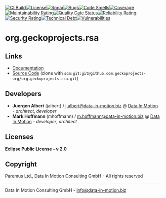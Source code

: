 [![CI Build](https://github.com/geckoprojects-org/org.geckoprojects.rsa/actions/workflows/build.yml/badge.svg)](https://github.com/geckoprojects-org/org.geckoprojects.rsa/actions/workflows/build.yml)[![License](https://github.com/geckoprojects-org/org.geckoprojects.rsa/actions/workflows/license.yml/badge.svg)](https://github.com/geckoprojects-org/org.geckoprojects.rsa/actions/workflows/license.yml )[![Sonar](https://github.com/geckoprojects-org/org.geckoprojects.rsa/actions/workflows/sonar.yml/badge.svg)](https://github.com/geckoprojects-org/org.geckoprojects.rsa/actions/workflows/sonar.yml )[![Bugs](https://sonarcloud.io/api/project_badges/measure?project=geckoprojects-org_org.geckoprojects.rsa&metric=bugs)](https://sonarcloud.io/dashboard?id=geckoprojects-org_org.geckoprojects.rsa)[![Code Smells](https://sonarcloud.io/api/project_badges/measure?project=geckoprojects-org_org.geckoprojects.rsa&metric=code_smells)](https://sonarcloud.io/dashboard?id=geckoprojects-org_org.geckoprojects.rsa)[![Coverage](https://sonarcloud.io/api/project_badges/measure?project=geckoprojects-org_org.geckoprojects.rsa&metric=coverage)](https://sonarcloud.io/dashboard?id=geckoprojects-org_org.geckoprojects.rsa)[![Maintainability Rating](https://sonarcloud.io/api/project_badges/measure?project=geckoprojects-org_org.geckoprojects.rsa&metric=sqale_rating)](https://sonarcloud.io/dashboard?id=geckoprojects-org_org.geckoprojects.rsa)[![Quality Gate Status](https://sonarcloud.io/api/project_badges/measure?project=geckoprojects-org_org.geckoprojects.rsa&metric=alert_status)](https://sonarcloud.io/dashboard?id=geckoprojects-org_org.geckoprojects.rsa)[![Reliability Rating](https://sonarcloud.io/api/project_badges/measure?project=geckoprojects-org_org.geckoprojects.rsa&metric=reliability_rating)](https://sonarcloud.io/dashboard?id=geckoprojects-org_org.geckoprojects.rsa)[![Security Rating](https://sonarcloud.io/api/project_badges/measure?project=geckoprojects-org_org.geckoprojects.rsa&metric=security_rating)](https://sonarcloud.io/dashboard?id=geckoprojects-org_org.geckoprojects.rsa)[![Technical Debt](https://sonarcloud.io/api/project_badges/measure?project=geckoprojects-org_org.geckoprojects.rsa&metric=sqale_index)](https://sonarcloud.io/dashboard?id=geckoprojects-org_org.geckoprojects.rsa)[![Vulnerabilities](https://sonarcloud.io/api/project_badges/measure?project=geckoprojects-org_org.geckoprojects.rsa&metric=vulnerabilities)](https://sonarcloud.io/dashboard?id=geckoprojects-org_org.geckoprojects.rsa)

# org.geckoprojects.rsa

## Links

* [Documentation](https://github.com/geckoprojects-org/org.geckoprojects.rsa)
* [Source Code](https://github.com/geckoprojects-org/org.geckoprojects.rsa) (clone with `scm:git:git@github.com:geckoprojects-org/org.geckoprojects.rsa.git`)


## Developers

* **Juergen Albert** (jalbert) / [j.albert@data-in-motion.biz](mailto:j.albert@data-in-motion.biz) @ [Data In Motion](https://www.datainmotion.de) - *architect*, *developer*
* **Mark Hoffmann** (mhoffmann) / [m.hoffmann@data-in-motion.biz](mailto:m.hoffmann@data-in-motion.biz) @ [Data In Motion](https://www.datainmotion.de) - *developer*, *architect*

## Licenses

**Eclipse Public License - v 2.0**

## Copyright

Paremus Ltd., Data In Motion Consulting GmbH - All rights reserved

---
Data In Motion Consulting GmbH - [info@data-in-motion.biz](mailto:info@data-in-motion.biz)

